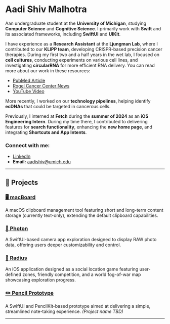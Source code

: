 # **Aadi Shiv Malhotra**

Aan undergraduate student at the **University of Michigan**, studying **Computer Science** and **Cognitive Science**. I primarily work with **Swift** and its associated frameworks, including **SwiftUI** and **UIKit**. 

I have experience as a **Research Assistant** at the **Ljungman Lab**, where I contributed to our **KLIPP team**, developing CRISPR-based precision cancer therapies. During my first two and a half years in the wet lab, I focused on **cell cultures**, conducting experiments on various cell lines, and investigating **circularRNA** for more efficient RNA delivery. You can read more about our work in these resources:
- [PubMed Article](https://pubmed.ncbi.nlm.nih.gov/37214957/)
- [Rogel Cancer Center News](https://www.rogelcancercenter.org/news/archive/aacr-2024-ljungman-speaks-%E2%80%9Cklipp%E2%80%9D-new-technique-targeting-cancer-crispr)
- [YouTube Video](https://www.youtube.com/watch?v=-x82DDlChA4&ab_channel=TheCenterforRNABiomedicine)

More recently, I worked on our **technology pipelines**, helping identify **ecDNAs** that could be targeted in cancerous cells.

Previously, I interned at **Fetch** during the **summer of 2024** as an **iOS Engineering Intern**. During my time there, I contributed to delivering features for **search functionality**, enhancing the **new home page**, and integrating **Shortcuts and App Intents**.

### **Connect with me:**
- [LinkedIn](https://www.linkedin.com/in/aadi-shiv-malhotra/)
- **Email:** [aadishiv@umich.edu](mailto:aadishiv@umich.edu)

---

## 🚀 **Projects**

### [🖥️ macBoard](https://github.com/aadishiv23/macBoard)
A macOS clipboard management tool featuring short and long-term content storage (currently text-only), extending the default clipboard capabilities.

### [📸 Photon](https://github.com/aadishiv23/photon)
A SwiftUI-based camera app exploration designed to display RAW photo data, offering users deeper customizability and control.

### [📍 Radius](https://github.com/aadishiv23/Radius)
An iOS application designed as a social location game featuring user-defined zones, friendly competition, and a world fog-of-war map showcasing exploration progress.

### [✏️ Pencil Prototype](https://github.com/aadishiv23/PencilPrototype)
A SwiftUI and PencilKit-based prototype aimed at delivering a simple, streamlined note-taking experience. *(Project name TBD)*

---

